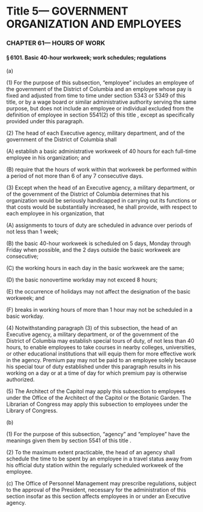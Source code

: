 
# Title 5— GOVERNMENT ORGANIZATION AND EMPLOYEES
### CHAPTER 61— HOURS OF WORK
#### § 6101. Basic 40-hour workweek; work schedules; regulations

(a)

(1) For the purpose of this subsection, “employee” includes an employee of the government of the District of Columbia and an employee whose pay is fixed and adjusted from time to time under section 5343 or 5349 of this title, or by a wage board or similar administrative authority serving the same purpose, but does not include an employee or individual excluded from the definition of employee in section 5541(2) of this title , except as specifically provided under this paragraph.

(2) The head of each Executive agency, military department, and of the government of the District of Columbia shall

(A) establish a basic administrative workweek of 40 hours for each full-time employee in his organization; and

(B) require that the hours of work within that workweek be performed within a period of not more than 6 of any 7 consecutive days.

(3) Except when the head of an Executive agency, a military department, or of the government of the District of Columbia determines that his organization would be seriously handicapped in carrying out its functions or that costs would be substantially increased, he shall provide, with respect to each employee in his organization, that

(A) assignments to tours of duty are scheduled in advance over periods of not less than 1 week;

(B) the basic 40-hour workweek is scheduled on 5 days, Monday through Friday when possible, and the 2 days outside the basic workweek are consecutive;

(C) the working hours in each day in the basic workweek are the same;

(D) the basic nonovertime workday may not exceed 8 hours;

(E) the occurrence of holidays may not affect the designation of the basic workweek; and

(F) breaks in working hours of more than 1 hour may not be scheduled in a basic workday.

(4) Notwithstanding paragraph (3) of this subsection, the head of an Executive agency, a military department, or of the government of the District of Columbia may establish special tours of duty, of not less than 40 hours, to enable employees to take courses in nearby colleges, universities, or other educational institutions that will equip them for more effective work in the agency. Premium pay may not be paid to an employee solely because his special tour of duty established under this paragraph results in his working on a day or at a time of day for which premium pay is otherwise authorized.

(5) The Architect of the Capitol may apply this subsection to employees under the Office of the Architect of the Capitol or the Botanic Garden. The Librarian of Congress may apply this subsection to employees under the Library of Congress.

(b)

(1) For the purpose of this subsection, “agency” and “employee” have the meanings given them by section 5541 of this title .

(2) To the maximum extent practicable, the head of an agency shall schedule the time to be spent by an employee in a travel status away from his official duty station within the regularly scheduled workweek of the employee.

(c) The Office of Personnel Management may prescribe regulations, subject to the approval of the President, necessary for the administration of this section insofar as this section affects employees in or under an Executive agency.
